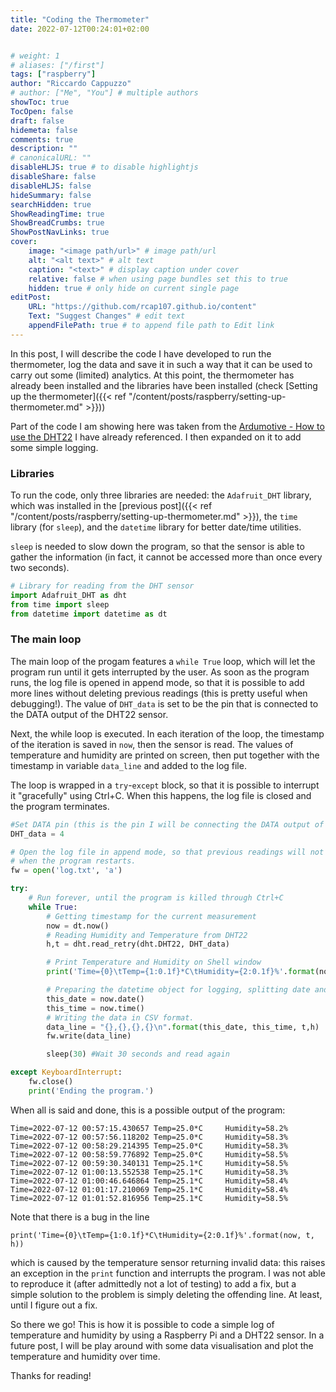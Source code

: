 ```yaml
---
title: "Coding the Thermometer"
date: 2022-07-12T00:24:01+02:00


# weight: 1
# aliases: ["/first"]
tags: ["raspberry"]
author: "Riccardo Cappuzzo"
# author: ["Me", "You"] # multiple authors
showToc: true
TocOpen: false
draft: false
hidemeta: false
comments: true
description: ""
# canonicalURL: ""
disableHLJS: true # to disable highlightjs
disableShare: false
disableHLJS: false
hideSummary: false
searchHidden: true
ShowReadingTime: true
ShowBreadCrumbs: true
ShowPostNavLinks: true
cover:
    image: "<image path/url>" # image path/url
    alt: "<alt text>" # alt text
    caption: "<text>" # display caption under cover
    relative: false # when using page bundles set this to true
    hidden: true # only hide on current single page
editPost:
    URL: "https://github.com/rcap107.github.io/content"
    Text: "Suggest Changes" # edit text
    appendFilePath: true # to append file path to Edit link
---
```

In this post, I will describe the code I have developed to run the thermometer, 
log the data and save it in such a way that it can be used to carry out some 
(limited) analytics. At this point, the thermometer has already been installed 
and the libraries have been installed (check [Setting up the thermometer]({{< ref "/content/posts/raspberry/setting-up-thermometer.md" >}}))

Part of the code I am showing here was taken from the 
[Ardumotive - How to use the DHT22](https://www.ardumotive.com/how-to-use-the-dht-22-en.html) 
I have already referenced. I then expanded on it to add some simple logging. 

### Libraries
To run the code, only three libraries are needed: the `Adafruit_DHT` library, 
which was installed in the [previous post]({{< ref "/content/posts/raspberry/setting-up-thermometer.md" >}}), the 
`time` library (for `sleep`), and the `datetime` library for better date/time
utilities. 

`sleep` is needed to slow down the program, so that the sensor is able to gather
the information (in fact, it cannot be accessed more than once every two seconds).

```python
# Library for reading from the DHT sensor
import Adafruit_DHT as dht
from time import sleep
from datetime import datetime as dt
```

### The main loop
The main loop of the progam features a `while True` loop, which will let the program 
run until it gets interrupted by the user. As soon as the program runs, the log file
is opened in append mode, so that it is possible to add more lines without deleting 
previous readings (this is pretty useful when debugging!). The value of `DHT_data` 
is set to be the pin that is connected to the DATA output of the DHT22 sensor. 

Next, the while loop is executed. In each iteration of the loop, the timestamp of the
iteration is saved in `now`, then the sensor is read. The values of temperature
and humidity are printed on screen, then put together with the timestamp in 
variable `data_line` and added to the log file. 

The loop is wrapped in a `try`-`except` block, so that it is possible to interrupt it 
"gracefully" using Ctrl+C. When this happens, the log file is closed and the program
terminates. 

```python
#Set DATA pin (this is the pin I will be connecting the DATA output of the chip to)
DHT_data = 4 

# Open the log file in append mode, so that previous readings will not be deleted 
# when the program restarts.
fw = open('log.txt', 'a')

try: 
    # Run forever, until the program is killed through Ctrl+C
    while True:
        # Getting timestamp for the current measurement
        now = dt.now()
        # Reading Humidity and Temperature from DHT22
        h,t = dht.read_retry(dht.DHT22, DHT_data)

        # Print Temperature and Humidity on Shell window
        print('Time={0}\tTemp={1:0.1f}*C\tHumidity={2:0.1f}%'.format(now, t, h))

        # Preparing the datetime object for logging, splitting date and time for convenience.
        this_date = now.date()
        this_time = now.time()
        # Writing the data in CSV format.
        data_line = "{},{},{},{}\n".format(this_date, this_time, t,h)
        fw.write(data_line)

        sleep(30) #Wait 30 seconds and read again

except KeyboardInterrupt:
    fw.close()
    print('Ending the program.')
```

When all is said and done, this is a possible output of the program:
```
Time=2022-07-12 00:57:15.430657 Temp=25.0*C     Humidity=58.2%
Time=2022-07-12 00:57:56.118202 Temp=25.0*C     Humidity=58.3%
Time=2022-07-12 00:58:29.214395 Temp=25.0*C     Humidity=58.3%
Time=2022-07-12 00:58:59.776892 Temp=25.0*C     Humidity=58.5%
Time=2022-07-12 00:59:30.340131 Temp=25.1*C     Humidity=58.5%
Time=2022-07-12 01:00:13.552538 Temp=25.1*C     Humidity=58.3%
Time=2022-07-12 01:00:46.646864 Temp=25.1*C     Humidity=58.4%
Time=2022-07-12 01:01:17.210069 Temp=25.1*C     Humidity=58.4%
Time=2022-07-12 01:01:52.816956 Temp=25.1*C     Humidity=58.5%
```

Note that there is a bug in the line 
```
print('Time={0}\tTemp={1:0.1f}*C\tHumidity={2:0.1f}%'.format(now, t, h))
```
which is caused by the temperature sensor returning invalid data: this raises
an exception in the `print` function and interrupts the program. I was not able
to reproduce it (after admittedly not a lot of testing) to add a fix, but a simple
solution to the problem is simply deleting the offending line. At least, until I
figure out a fix. 

So there we go! This is how it is possible to code a simple log of temperature 
and humidity by using a Raspberry Pi and a DHT22 sensor. In a future post, I will
be play around with some data visualisation and plot the temperature and humidity
over time. 

Thanks for reading!